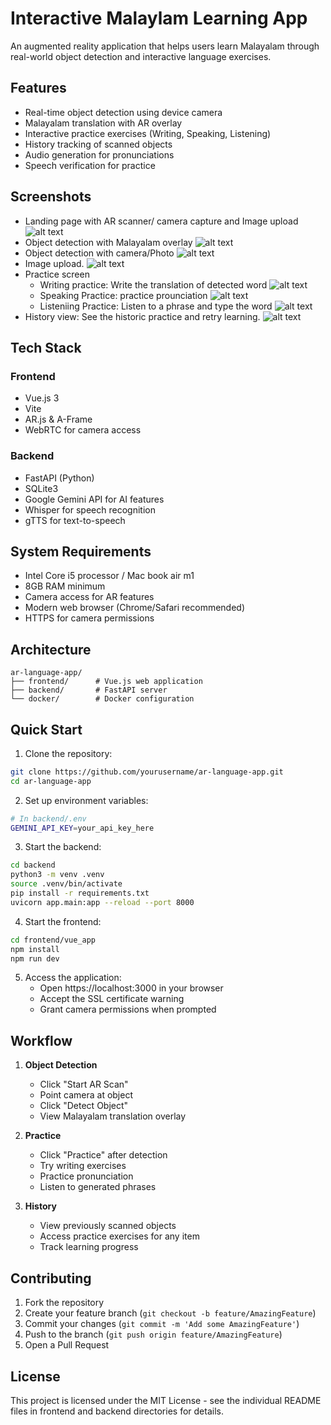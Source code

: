 # Interactive Malaylam Learning App

An augmented reality application that helps users learn Malayalam through real-world object detection and interactive language exercises.

## Features

- Real-time object detection using device camera
- Malayalam translation with AR overlay
- Interactive practice exercises (Writing, Speaking, Listening)
- History tracking of scanned objects
- Audio generation for pronunciations
- Speech verification for practice

## Screenshots

- Landing page with AR scanner/ camera capture and Image upload
    ![alt text](<ScreenShots/Screenshot 2025-04-06 at 3.34.54 PM.png>)
- Object detection with Malayalam overlay
    ![alt text](<ScreenShots/Screenshot 2025-04-06 at 3.36.40 PM.png>)
- Object detection with camera/Photo
    ![alt text](<ScreenShots/Screenshot 2025-04-06 at 3.37.38 PM.png>)
- Image upload.
    ![alt text](<ScreenShots/Screenshot 2025-04-06 at 3.37.51 PM.png>)
- Practice screen
    - Writing practice: Write the translation of detected word
        ![alt text](<ScreenShots/Screenshot 2025-04-06 at 3.38.06 PM.png>)
    - Speaking Practice: practice prounciation
        ![alt text](<ScreenShots/Screenshot 2025-04-06 at 3.40.50 PM.png>)
    - Listeniing Practice: Listen to a phrase and type the word
        ![alt text](<ScreenShots/Screenshot 2025-04-06 at 3.41.10 PM.png>)
- History view: See the historic practice and retry learning.
    ![alt text](<ScreenShots/Screenshot 2025-04-06 at 3.50.04 PM.png>)

## Tech Stack

### Frontend
- Vue.js 3
- Vite
- AR.js & A-Frame
- WebRTC for camera access

### Backend
- FastAPI (Python)
- SQLite3
- Google Gemini API for AI features
- Whisper for speech recognition
- gTTS for text-to-speech

## System Requirements
- Intel Core i5 processor / Mac book air m1
- 8GB RAM minimum
- Camera access for AR features
- Modern web browser (Chrome/Safari recommended)
- HTTPS for camera permissions

## Architecture

```
ar-language-app/
├── frontend/      # Vue.js web application
├── backend/       # FastAPI server
└── docker/        # Docker configuration
```

## Quick Start

1. Clone the repository:
```bash
git clone https://github.com/yourusername/ar-language-app.git
cd ar-language-app
```

2. Set up environment variables:
```bash
# In backend/.env
GEMINI_API_KEY=your_api_key_here
```

3. Start the backend:
```bash
cd backend
python3 -m venv .venv
source .venv/bin/activate
pip install -r requirements.txt
uvicorn app.main:app --reload --port 8000
```

4. Start the frontend:
```bash
cd frontend/vue_app
npm install
npm run dev
```

5. Access the application:
   - Open https://localhost:3000 in your browser
   - Accept the SSL certificate warning
   - Grant camera permissions when prompted

## Workflow

1. **Object Detection**
   - Click "Start AR Scan"
   - Point camera at object
   - Click "Detect Object"
   - View Malayalam translation overlay

2. **Practice**
   - Click "Practice" after detection
   - Try writing exercises
   - Practice pronunciation
   - Listen to generated phrases

3. **History**
   - View previously scanned objects
   - Access practice exercises for any item
   - Track learning progress

## Contributing

1. Fork the repository
2. Create your feature branch (`git checkout -b feature/AmazingFeature`)
3. Commit your changes (`git commit -m 'Add some AmazingFeature'`)
4. Push to the branch (`git push origin feature/AmazingFeature`)
5. Open a Pull Request

## License

This project is licensed under the MIT License - see the individual README files in frontend and backend directories for details.